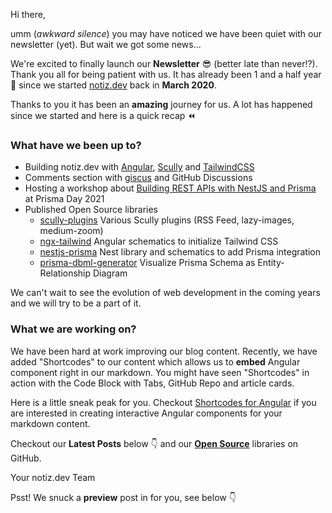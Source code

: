 Hi there,

umm (_awkward silence_) you may have noticed we have been quiet with our newsletter (yet). But wait we got some news...

We're excited to finally launch our **Newsletter** 😎 (better late than never!?). Thank you all for being patient with us. It has already been 1 and a half year 🤯 since we started [notiz.dev](https://notiz.dev) back in **March 2020**.

Thanks to you it has been an **amazing** journey for us. A lot has happened since we started and here is a quick recap ⏪

### What have we been up to?

- Building notiz.dev with [Angular](https://angular.io/), [Scully](https://scully.io/) and [TailwindCSS](https://tailwindcss.com/)
- Comments section with [giscus](https://giscus.vercel.app/) and GitHub Discussions
- Hosting a workshop about [Building REST APIs with NestJS and Prisma](https://www.youtube.com/watch?v=mmbd5hcQUaY) at Prisma Day 2021
- Published Open Source libraries
  - [scully-plugins](https://github.com/notiz-dev/scully-plugins) Various Scully plugins (RSS Feed, lazy-images, medium-zoom)
  - [ngx-tailwind](https://github.com/notiz-dev/ngx-tailwind) Angular schematics to initialize Tailwind CSS
  - [nestjs-prisma](https://notiz.dev/blog/nestjs-prisma-schematics) Nest library and schematics to add Prisma integration
  - [prisma-dbml-generator](https://notiz.dev/blog/prisma-dbml-generator) Visualize Prisma Schema as Entity-Relationship Diagram


We can't wait to see the evolution of web development in the coming years and we will try to be a part of it.

### What we are working on?

We have been hard at work improving our blog content. Recently, we have added "Shortcodes" to our content which allows us to **embed** Angular component right in our markdown. You might have seen "Shortcodes" in action with the Code Block with Tabs, GitHub Repo and article cards.

Here is a little sneak peak for you. Checkout [Shortcodes for Angular](https://shortcodes.notiz.dev) if you are interested in creating interactive Angular components for your markdown content.

Checkout our **Latest Posts** below 👇 and our [**Open Source**](https://github.com/notiz-dev) libraries on GitHub.

Your notiz.dev Team

Psst! We snuck a **preview** post in for you, see below 👇